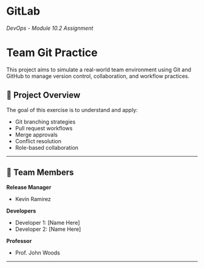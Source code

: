 # GitLab
*DevOps - Module 10.2 Assignment*
# Team Git Practice

This project aims to simulate a real-world team environment using Git and GitHub to manage version control, collaboration, and workflow practices.

## 🔧 Project Overview

The goal of this exercise is to understand and apply:
- Git branching strategies
- Pull request workflows
- Merge approvals
- Conflict resolution
- Role-based collaboration

---

## 👥 Team Members

**Release Manager**  
- Kevin Ramirez

**Developers**  
- Developer 1: [Name Here]  
- Developer 2: [Name Here]  

**Professor**  
- Prof. John Woods

---
